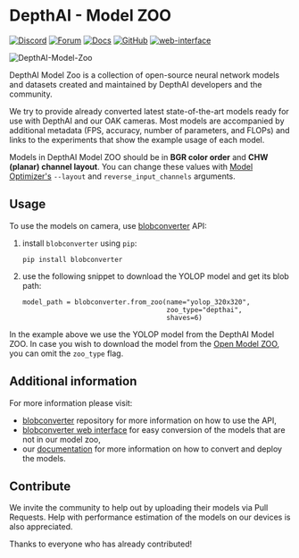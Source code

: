 # DepthAI - Model ZOO

[![Discord](https://img.shields.io/discord/790680891252932659?label=Discord)](https://discord.gg/luxonis)
[![Forum](https://img.shields.io/badge/Forum-discuss-orange)](https://discuss.luxonis.com/)
[![Docs](https://img.shields.io/badge/Docs-DepthAI-yellow)](https://docs.luxonis.com)
[![GitHub](https://img.shields.io/github/license/luxonis/depthai-model-zoo?color=blue&style=flat-square&label=License)](https://github.com/luxonis/depthai-model-zoo/blob/main/LICENSE)
[![web-interface](https://img.shields.io/static/v1?label=Web&message=page&color=orange&style=flat-square)](https://zoo.luxonis.com/)

![DepthAI-Model-Zoo](https://user-images.githubusercontent.com/56075061/141786001-33055085-693f-4a7b-a359-90adb5f3509d.png)


DepthAI Model Zoo is a collection of open-source neural network models and datasets created and maintained by DepthAI developers and the community.

We try to provide already converted latest state-of-the-art models ready for use with DepthAI and our OAK cameras. Most models are accompanied by additional metadata (FPS, accuracy, number of parameters, and FLOPs) and links to the experiments that show the example usage of each model.

Models in DepthAI Model ZOO should be in **BGR color order** and **CHW (planar) channel layout**. You can change these values with [Model Optimizer's](https://docs.openvino.ai/2022.1/openvino_docs_MO_DG_Additional_Optimization_Use_Cases.html) `--layout` and `reverse_input_channels` arguments.

## Usage

To use the models on camera, use [blobconverter](https://github.com/luxonis/blobconverter) API:

1. install `blobconverter` using `pip`:
    ```
    pip install blobconverter
    ```
2. use the following snippet to download the YOLOP model and get its blob path:
    ```
    model_path = blobconverter.from_zoo(name="yolop_320x320",
                                        zoo_type="depthai",
                                        shaves=6)
    ```

In the example above we use the YOLOP model from the DepthAI Model ZOO. In case you wish to download the model from the [Open Model ZOO](https://github.com/openvinotoolkit/open_model_zoo), you can omit the `zoo_type` flag.


## Additional information

For more information please visit:

* [blobconverter](https://github.com/luxonis/blobconverter) repository for more information on how to use the API,
* [blobconverter web interface](https://blobconverter.luxonis.com/) for easy conversion of the models that are not in our model zoo,
* our [documentation](https://docs.luxonis.com/en/latest/) for more information on how to convert and deploy the models.


## Contribute

We invite the community to help out by uploading their models via Pull Requests. Help with performance estimation of the models on our devices is also appreciated.

Thanks to everyone who has already contributed!
